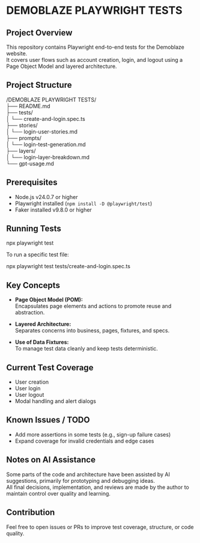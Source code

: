 # DEMOBLAZE PLAYWRIGHT TESTS

## Project Overview

This repository contains Playwright end-to-end tests for the Demoblaze website.  
It covers user flows such as account creation, login, and logout using a Page Object Model and layered architecture.

## Project Structure

/DEMOBLAZE PLAYWRIGHT TESTS/  
├── README.md  
├── tests/  
│   └── create-and-login.spec.ts  
├── stories/  
│   └── login-user-stories.md  
├── prompts/  
│   └── login-test-generation.md  
├── layers/  
│   └── login-layer-breakdown.md  
└── gpt-usage.md  

## Prerequisites

- Node.js v24.0.7 or higher  
- Playwright installed (`npm install -D @playwright/test`)  
- Faker installed v9.8.0 or higher  

## Running Tests

npx playwright test

To run a specific test file:

npx playwright test tests/create-and-login.spec.ts

## Key Concepts

- **Page Object Model (POM):**  
  Encapsulates page elements and actions to promote reuse and abstraction.

- **Layered Architecture:**  
  Separates concerns into business, pages, fixtures, and specs.

- **Use of Data Fixtures:**  
  To manage test data cleanly and keep tests deterministic.

## Current Test Coverage

- User creation  
- User login  
- User logout  
- Modal handling and alert dialogs

## Known Issues / TODO

- Add more assertions in some tests (e.g., sign-up failure cases)  
- Expand coverage for invalid credentials and edge cases

## Notes on AI Assistance

Some parts of the code and architecture have been assisted by AI suggestions, primarily for prototyping and debugging ideas.  
All final decisions, implementation, and reviews are made by the author to maintain control over quality and learning.

## Contribution

Feel free to open issues or PRs to improve test coverage, structure, or code quality.
